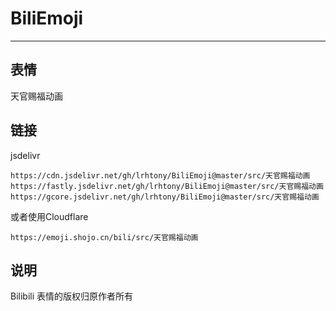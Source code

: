 # BiliEmoji
---
## 表情
天官赐福动画
## 链接
jsdelivr
```
https://cdn.jsdelivr.net/gh/lrhtony/BiliEmoji@master/src/天官赐福动画
https://fastly.jsdelivr.net/gh/lrhtony/BiliEmoji@master/src/天官赐福动画
https://gcore.jsdelivr.net/gh/lrhtony/BiliEmoji@master/src/天官赐福动画
```
或者使用Cloudflare
```
https://emoji.shojo.cn/bili/src/天官赐福动画
```
## 说明
Bilibili 表情的版权归原作者所有
